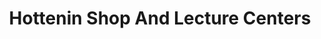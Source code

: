 ---
title: "Hottenin Shop And Lecture Centers"
url: /vahun/hottenin-shop-and-lecture-centers/
shop: shop
---